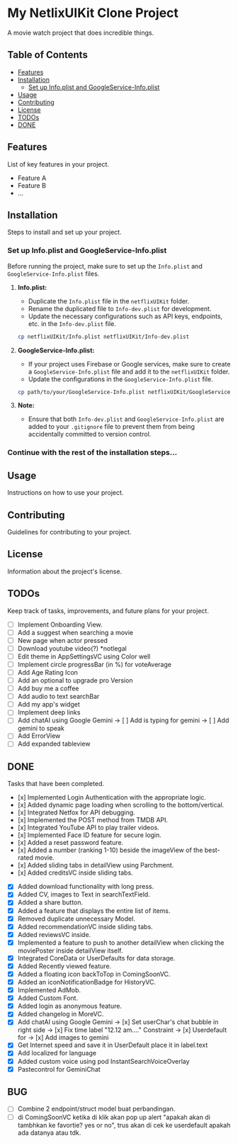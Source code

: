 # My NetlixUIKit Clone Project

A movie watch project that does incredible things.

## Table of Contents
- [Features](#features)
- [Installation](#installation)
  - [Set up Info.plist and GoogleService-Info.plist](#set-up-infoplist-and-googleservice-infoplist)
- [Usage](#usage)
- [Contributing](#contributing)
- [License](#license)
- [TODOs](#todos)
- [DONE](#done)

## Features

List of key features in your project.

- Feature A
- Feature B
- ...

## Installation

Steps to install and set up your project.

### Set up Info.plist and GoogleService-Info.plist

Before running the project, make sure to set up the `Info.plist` and `GoogleService-Info.plist` files.

1. **Info.plist:**
   - Duplicate the `Info.plist` file in the `netflixUIKit` folder.
   - Rename the duplicated file to `Info-dev.plist` for development.
   - Update the necessary configurations such as API keys, endpoints, etc. in the `Info-dev.plist` file.

   ```bash
   cp netflixUIKit/Info.plist netflixUIKit/Info-dev.plist
   ```

2. **GoogleService-Info.plist:**
   - If your project uses Firebase or Google services, make sure to create a `GoogleService-Info.plist` file and add it to the `netflixUIKit` folder.
   - Update the configurations in the `GoogleService-Info.plist` file.

   ```bash
   cp path/to/your/GoogleService-Info.plist netflixUIKit/GoogleService-Info.plist
   ```

3. **Note:**
   - Ensure that both `Info-dev.plist` and `GoogleService-Info.plist` are added to your `.gitignore` file to prevent them from being accidentally committed to version control.

### Continue with the rest of the installation steps...

## Usage

Instructions on how to use your project.

## Contributing

Guidelines for contributing to your project.

## License

Information about the project's license.

## TODOs

Keep track of tasks, improvements, and future plans for your project.

- [ ] Implement Onboarding View.
- [ ] Add a suggest when searching a movie 
- [ ] New page when actor pressed
- [ ] Download youtube video(?) *notlegal
- [ ] Edit theme in AppSettingsVC using Color well
- [ ] Implement circle progressBar (in %) for voteAverage
- [ ] Add Age Rating Icon
- [ ] Add an optional to upgrade pro Version
- [ ] Add buy me a coffee
- [ ] Add audio to text searchBar
- [ ] Add my app's widget
- [ ] Implement deep links
- [ ] Add chatAI using Google Gemini 
 -> [ ] Add is typing for gemini
 -> [ ] Add gemini to speak
- [ ] Add ErrorView
- [ ] Add expanded tableview
 
## DONE

Tasks that have been completed.

- [x] Implemented Login Authentication with the appropriate logic.
- [x] Added dynamic page loading when scrolling to the bottom/vertical.
- [x] Integrated Netfox for API debugging.
- [x] Implemented the POST method from TMDB API.
- [x] Integrated YouTube API to play trailer videos.
- [x] Implemented Face ID feature for secure login.
- [x] Added a reset password feature.
- [x] Added a number (ranking 1-10) beside the imageView of the best-rated movie.
- [x] Added sliding tabs in detailView using Parchment.
- [x] Added creditsVC inside sliding tabs.
- [x] Added download functionality with long press.
- [x] Added CV, images to Text in searchTextField.
- [x] Added a share button.
- [x] Added a feature that displays the entire list of items.
- [x] Removed duplicate unnecessary Model.
- [x] Added recommendationVC inside sliding tabs.
- [x] Added reviewsVC inside.
- [x] Implemented a feature to push to another detailView when clicking the moviePoster inside detailView itself.
- [x] Integrated CoreData or UserDefaults for data storage.
- [x] Added Recently viewed feature.
- [x] Added a floating icon backToTop in ComingSoonVC.
- [x] Added an iconNotificationBadge for HistoryVC.
- [x] Implemented AdMob.
- [x] Added Custom Font.
- [x] Added login as anonymous feature.
- [x] Added changelog in MoreVC.
- [x] Add chatAI using Google Gemini 
 -> [x] Set userChar's chat bubble in right side
 -> [x] Fix time label "12.12 am...." Constraint
 -> [x] Userdefault for 
 -> [x] Add images to gemini
- [x] Get Internet speed and save it in UserDefault place it in label.text
- [x] Add localized for language
- [x] Added custom voice using pod InstantSearchVoiceOverlay
- [x] Pastecontrol for GeminiChat

## BUG

- [ ] Combine 2 endpoint/struct model buat perbandingan.
- [ ] di ComingSoonVC ketika di klik akan pop up alert "apakah akan di tambhkan ke favortie? yes or no", trus akan di cek ke userdefault apakah ada datanya atau tdk.

